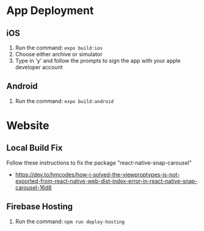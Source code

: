 # App Deployment

## iOS

1. Run the command: ```expo build:ios```
2. Choose either archive or simulator
3. Type in 'y' and follow the prompts to sign the app with your apple developer account

## Android

1. Run the command: ```expo build:android```

# Website

## Local Build Fix

Follow these instructions to fix the package "react-native-snap-carousel"
- https://dev.to/hmcodes/how-i-solved-the-viewproptypes-is-not-exported-from-react-native-web-dist-index-error-in-react-native-snap-carousel-16d8

## Firebase Hosting

1. Run the command: ```npm run deploy-hosting```

